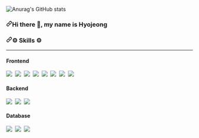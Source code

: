 ![Anurag's GitHub stats](https://github-readme-stats.vercel.app/api?username=skmb1230&show_icons=true&theme=radical)

<h3 dir="auto"><a id="user-content-hi-there--my-name-is-hyojeong" class="anchor" aria-hidden="true" href="#hi-there--my-name-is-hyojeong"><svg class="octicon octicon-link" viewBox="0 0 16 16" version="1.1" width="16" height="16" aria-hidden="true"><path d="m7.775 3.275 1.25-1.25a3.5 3.5 0 1 1 4.95 4.95l-2.5 2.5a3.5 3.5 0 0 1-4.95 0 .751.751 0 0 1 .018-1.042.751.751 0 0 1 1.042-.018 1.998 1.998 0 0 0 2.83 0l2.5-2.5a2.002 2.002 0 0 0-2.83-2.83l-1.25 1.25a.751.751 0 0 1-1.042-.018.751.751 0 0 1-.018-1.042Zm-4.69 9.64a1.998 1.998 0 0 0 2.83 0l1.25-1.25a.751.751 0 0 1 1.042.018.751.751 0 0 1 .018 1.042l-1.25 1.25a3.5 3.5 0 1 1-4.95-4.95l2.5-2.5a3.5 3.5 0 0 1 4.95 0 .751.751 0 0 1-.018 1.042.751.751 0 0 1-1.042.018 1.998 1.998 0 0 0-2.83 0l-2.5 2.5a1.998 1.998 0 0 0 0 2.83Z"></path></svg></a>Hi there <g-emoji class="g-emoji" alias="wave" fallback-src="https://github.githubassets.com/images/icons/emoji/unicode/1f44b.png">👋</g-emoji>, my name is Hyojeong</h3>

<h3 dir="auto"><a id="user-content--skills-" class="anchor" aria-hidden="true" href="#-skills-"><svg class="octicon octicon-link" viewBox="0 0 16 16" version="1.1" width="16" height="16" aria-hidden="true"><path d="m7.775 3.275 1.25-1.25a3.5 3.5 0 1 1 4.95 4.95l-2.5 2.5a3.5 3.5 0 0 1-4.95 0 .751.751 0 0 1 .018-1.042.751.751 0 0 1 1.042-.018 1.998 1.998 0 0 0 2.83 0l2.5-2.5a2.002 2.002 0 0 0-2.83-2.83l-1.25 1.25a.751.751 0 0 1-1.042-.018.751.751 0 0 1-.018-1.042Zm-4.69 9.64a1.998 1.998 0 0 0 2.83 0l1.25-1.25a.751.751 0 0 1 1.042.018.751.751 0 0 1 .018 1.042l-1.25 1.25a3.5 3.5 0 1 1-4.95-4.95l2.5-2.5a3.5 3.5 0 0 1 4.95 0 .751.751 0 0 1-.018 1.042.751.751 0 0 1-1.042.018 1.998 1.998 0 0 0-2.83 0l-2.5 2.5a1.998 1.998 0 0 0 0 2.83Z"></path></svg></a><b><g-emoji class="g-emoji" alias="gear" fallback-src="https://github.githubassets.com/images/icons/emoji/unicode/2699.png">⚙</g-emoji> Skills <g-emoji class="g-emoji" alias="gear" fallback-src="https://github.githubassets.com/images/icons/emoji/unicode/2699.png">⚙</g-emoji></b></h3>

<hr>

<h4 tabindex="-1" dir="auto">Frontend</h4>
<p dir="auto">
 <img src="https://img.shields.io/badge/HTML5-E34F26?style=flat-square&logo=HTML5&logoColor=white"/>&nbsp;
 <img src="https://img.shields.io/badge/CSS3-1572B6?style=flat-square&logo=CSS3&logoColor=white"/>&nbsp;
 <img src="https://img.shields.io/badge/JavaScript-F7DF1E?style=flat-square&logo=JavaScript&logoColor=white"/>&nbsp;
 <img src="https://img.shields.io/badge/TypeScript-3178C6?style=flat-square&logo=typescript&logoColor=white"/>&nbsp;
 <img src="https://img.shields.io/badge/React-61DAFB?style=flat-square&logo=react&logoColor=white"/>&nbsp;
 <img src="https://img.shields.io/badge/Next.js-000000?style=flat-square&logo=nextdotjs&logoColor=white"/>&nbsp;
 <img src="https://img.shields.io/badge/React Query-FF4154?style=flat-square&logo=reactquery&logoColor=white"/>&nbsp;
 <img src="https://img.shields.io/badge/jQuery-0769AD?style=flat-square&logo=jquery&logoColor=white"/>&nbsp;
</p>
<h4 tabindex="-1" dir="auto">Backend</h4>
<p dir="auto">
<img src="https://img.shields.io/badge/Java-FF7800?style=flat-square&logo=Javag&logoColor=white"/>&nbsp;
<img src="https://img.shields.io/badge/Spring-6DB33F?style=flat-square&logo=Spring&logoColor=white"/>&nbsp;
<img src="https://img.shields.io/badge/Spring boot-6DB33F?style=flat-square&logo=Springboot&logoColor=white"/>&nbsp;
 </p>
<h4 tabindex="-1" dir="auto">Database</h4>
<p dir="auto">
  <img src="https://img.shields.io/badge/Oracle-F80000?style=flat-square&logo=Oracle&logoColor=white"/>&nbsp;
  <img src="https://img.shields.io/badge/MySQL-4479A1?style=flat-square&logo=MySQL&logoColor=white"/>&nbsp;
  <img src="https://img.shields.io/badge/MariaDB-003545?style=flat-square&logo=MariaDB&logoColor=white"/>&nbsp;
&nbsp;
</p>
<!--
**skmb1230/skmb1230** is a ✨ _special_ ✨ repository because its `README.md` (this file) appears on your GitHub profile.

Here are some ideas to get you started:

- 🔭 I’m currently working on ...
- 🌱 I’m currently learning ...
- 👯 I’m looking to collaborate on ...
- 🤔 I’m looking for help with ...
- 💬 Ask me about ...
- 📫 How to reach me: ...
- 😄 Pronouns: ...
- ⚡ Fun fact: ...
-->
